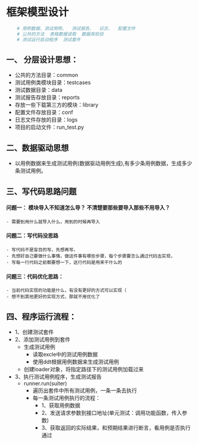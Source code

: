 # 框架模型设计
 
```python
    # 用例数据，测试用例、  测试报告、  日志、  配置文件
    # 公共的方法  表格数据读取  数据库校验  
    # 测试运行启动程序  测试套件
```

## 一、 分层设计思想：
- 公共的方法目录：common
- 测试用例类模块目录：testcases
- 测试数据目录：data
- 测试报告存放目录：reports
- 存放一些下载第三方的模块：library
- 配置文件存放目录：conf
- 日志文件存放的目录：logs
- 项目的启动文件：run_test.py



## 二、数据驱动思想
- 以用例数据来生成测试用例(数据驱动用例生成),有多少条用例数据，生成多少条测试用例。




## 三、写代码思路问题
#### 问题一： 模块导入不知道怎么导？ 不清楚要那些要导入那些不用导入？
    - 需要到用什么就导入什么，用到的时候再导入

#### 问题二：写代码没思路
    - 写代码不是盲目的写，先想再写，
    - 先想好自己要做什么事情，做这件事有哪些步骤，每个步骤要怎么通过代码去实现，
    - 写每一行代码之前都要想一下，这行代码是用来干什么的
    
#### 问题三：代码优化思路：
    - 当前代码实现的功能是什么，有没有更好的方式可以实现（
    - 想不到其他更好的实现方式，那就不用优化了



## 四、程序运行流程：
- 1、创建测试套件
- 2、添加测试用例到套件
    - 生成测试用例
        - 读取excle中的测试用例数据
        - 使用ddt根据用例数据来生成测试用例
    - 创建loader对象，将指定路径下的测试用例加载过来 
- 3、执行测试用例程序，生成测试报告
    - runner.run(suiter)
        - 遍历出套件中所有测试用例，一条一条去执行
        - 每一条测试用例执行的流程：
            - 1、获取用例数据
            - 2、发送请求参数到接口地址(单元测试：调用功能函数，传入参数)
            - 3、获取返回的实际结果，和预期结果进行断言，看用例是否执行通过
            
            
